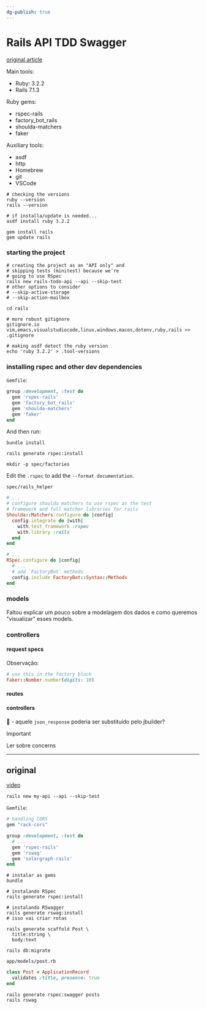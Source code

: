 ```yaml
---
dg-publish: true
---
```

# Rails API TDD Swagger

[original article](https://www.digitalocean.com/community/tutorials/build-a-restful-json-api-with-rails-5-part-one)

Main tools:

- Ruby: 3.2.2
- Rails 7.1.3

Ruby gems:

- rspec-rails
- factory_bot_rails
- shoulda-matchers
- faker

Auxiliary tools:

- asdf
- http
- Homebrew
- git
- VSCode


```shell
# checking the versions
ruby --version
rails --version

# if installa/update is needed...
asdf install ruby 3.2.2

gem install rails
gem update rails
```


### starting the project

```shell
# creating the project as an "API only" and
# skipping tests (minitest) because we're
# going to use RSpec
rails new rails-todo-api --api --skip-test
# other options to consider
# --skip-active-storage
# --skip-action-mailbox

cd rails

# more robust gitignore
gitignore.io vim,emacs,visualstudiocode,linux,windows,macos,dotenv,ruby,rails >> .gitignore

# making asdf detect the ruby version
echo 'ruby 3.2.2' > .tool-versions
```

### installing rspec and other dev dependencies

`Gemfile`:

```ruby
group :development, :test do
  gem 'rspec-rails'
  gem 'factory_bot_rails'
  gem 'shoulda-matchers'
  gem 'faker'
end
```

And then run:

```shell
bundle install

rails generate rspec:install

mkdir -p spec/factories
```

Edit the `.rspec` to add the `--format documentation`.

`spec/rails_helper`

```ruby
# ...
# configure shoulda matchers to use rspec as the test
# framework and full matcher libraries for rails
Shoulda::Matchers.configure do |config|
  config.integrate do |with|
    with.test_framework :rspec
    with.library :rails
  end
end

# ...
RSpec.configure do |config|
  # ...
  # add `FactoryBot` methods
  config.include FactoryBot::Syntax::Methods
end
```


### models

Faltou explicar um pouco sobre a modelagem dos dados e como queremos "visualizar" esses models.

### controllers
#### request specs

Observação:
```ruby
# use this in the factory block
Faker::Number.number(digits: 10)
```

#### routes

#### controllers

🤔 - aquele `json_response` poderia ser substituído pelo jbuilder?

> [!important]
> Ler sobre concerns



---

## original

[video](https://youtu.be/IeqwMb2PhvU)

```shell
rails new my-api --api --skip-test
```

`Gemfile`:
```ruby
# handling CORS
gem "rack-cors"

group :development, :test do
  # ...
  gem 'rspec-rails'
  gem 'rswag'
  gem 'solargraph-rails'
end
```

```shell
# instalar as gems
bundle

# instalando RSpec
rails generate rspec:install

# instalando RSwagger
rails generate rswag:install
# isso vai criar rotas

rails generate scaffold Post \
  title:string \
  body:text

rails db:migrate
```

`app/models/post.rb`
```ruby
class Post < ApplicationRecord
  validates :title, presence: true
end
```


```shell
rails generate rspec:swagger posts
rails rswag
```


